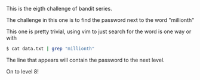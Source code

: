This is the eigth challenge of bandit series.

The challenge in this one is to find the password next to the word "millionth"

This one is pretty trivial, using vim to just search for the word is one way or with
```bash
$ cat data.txt | grep "millionth"
```

The line that appears will contain the password to the next level.

On to level 8!
